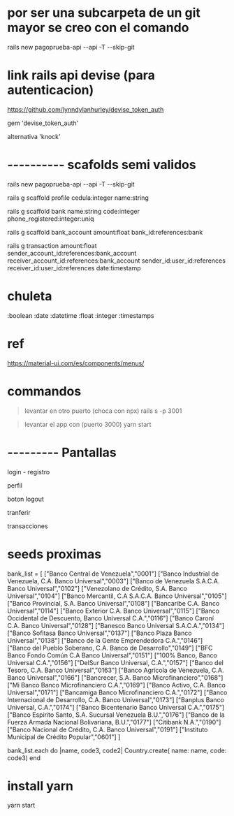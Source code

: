 # por ser una subcarpeta de un git mayor se creo con el comando
rails new pagoprueba-api --api -T --skip-git

# link rails api devise (para autenticacion)
https://github.com/lynndylanhurley/devise_token_auth

gem 'devise_token_auth' 

alternativa 'knock'

# ---------- scafolds semi validos
rails new pagoprueba-api --api -T --skip-git
 
rails g scaffold profile cedula:integer name:string 

rails g scaffold bank name:string code:integer phone_registered:integer:uniq

rails g scaffold bank_account amount:float bank_id:references:bank

rails g transaction amount:float sender_account_id:references:bank_account receiver_account_id:references:bank_account sender_id:user_id:references receiver_id:user_id:references 
date:timestamp

# chuleta
:boolean
:date
:datetime
:float
:integer
:timestamps


# ref
https://material-ui.com/es/components/menus/

# commandos
> levantar en otro puerto (choca con npx)
rails s -p 3001 

> levantar el app con  (puerto 3000)
yarn start

# --------- Pantallas

 login - registro

 perfil

 boton logout

 tranferir

 transacciones

# seeds proximas

bank_list = [
  ["Banco Central de Venezuela","0001"]
  ["Banco Industrial de Venezuela, C.A. Banco Universal","0003"]
  ["Banco de Venezuela S.A.C.A. Banco Universal","0102"]
  ["Venezolano de Crédito, S.A. Banco Universal","0104"]
  ["Banco Mercantil, C.A S.A.C.A. Banco Universal","0105"]
  ["Banco Provincial, S.A. Banco Universal","0108"]
  ["Bancaribe C.A. Banco Universal","0114"]
  ["Banco Exterior C.A. Banco Universal","0115"]
  ["Banco Occidental de Descuento, Banco Universal C.A.","0116"]
  ["Banco Caroní C.A. Banco Universal","0128"]
  ["Banesco Banco Universal S.A.C.A.","0134"]
  ["Banco Sofitasa Banco Universal","0137"]
  ["Banco Plaza Banco Universal","0138"]
  ["Banco de la Gente Emprendedora C.A.","0146"]
  ["Banco del Pueblo Soberano, C.A. Banco de Desarrollo","0149"]
  ["BFC Banco Fondo Común C.A Banco Universal","0151"]
  ["100% Banco, Banco Universal C.A.","0156"]
  ["DelSur Banco Universal, C.A.","0157"]
  ["Banco del Tesoro, C.A. Banco Universal","0163"]
  ["Banco Agrícola de Venezuela, C.A. Banco Universal","0166"]
  ["Bancrecer, S.A. Banco Microfinanciero","0168"]
  ["Mi Banco Banco Microfinanciero C.A.","0169"]
  ["Banco Activo, C.A. Banco Universal","0171"]
  ["Bancamiga Banco Microfinanciero C.A.","0172"]
  ["Banco Internacional de Desarrollo, C.A. Banco Universal","0173"]
  ["Banplus Banco Universal, C.A.","0174"]
  ["Banco Bicentenario Banco Universal C.A.","0175"]
  ["Banco Espirito Santo, S.A. Sucursal Venezuela B.U.","0176"]
  ["Banco de la Fuerza Armada Nacional Bolivariana, B.U.","0177"]
  ["Citibank N.A.","0190"]
  ["Banco Nacional de Crédito, C.A. Banco Universal","0191"]
  ["Instituto Municipal de Crédito Popular","0601"]
]

bank_list.each do |name, code3, code2|
  Country.create( name: name, code: code3)
end

# install yarn 
yarn start